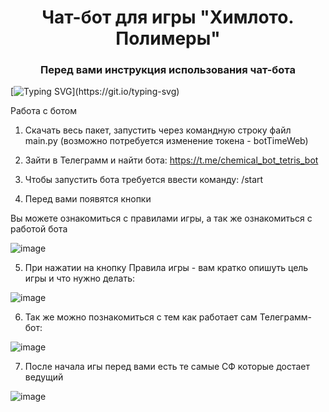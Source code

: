 <h1 align="center">Чат-бот для игры "Химлото. Полимеры"</h1>
<h3 align="center">Перед вами инструкция использования чат-бота</h3>


[![Typing SVG](https://readme-typing-svg.herokuapp.com?color=%2336BCF7&lines=Приятной+игры!)](https://git.io/typing-svg)



Работа с ботом 
1. Скачать весь пакет, запустить через командную строку файл main.py (возможно потребуется изменение токена - botTimeWeb)


2. Зайти в Телеграмм и найти бота: https://t.me/chemical_bot_tetris_bot


3. Чтобы запустить бота требуется ввести команду: /start


4. Перед вами появятся кнопки
   
Вы можете ознакомиться с правилами игры, а так же ознакомиться с работой бота

![image](https://github.com/NataliaZueva/Telegram-bot-training/assets/91422734/8a322d42-8f66-45ad-883b-7e37f988b286)


5. При нажатии на кнопку Правила игры - вам кратко опишуть цель игры и что нужно делать:


![image](https://github.com/NataliaZueva/Telegram-bot-training/assets/91422734/26f4f769-4fd7-40e2-93cd-69bbf984dc45)



6. Так же можно познакомиться с тем как работает сам Телеграмм-бот:

![image](https://github.com/NataliaZueva/Telegram-bot-training/assets/91422734/d64c21be-0db1-4bf6-88f9-a50deb898ec1)




7. После начала игы перед вами есть те самые СФ которые достает ведущий

![image](https://github.com/NataliaZueva/Telegram-bot-training/assets/91422734/e7c245c0-733d-4dc2-aaf8-b2755290735f)
